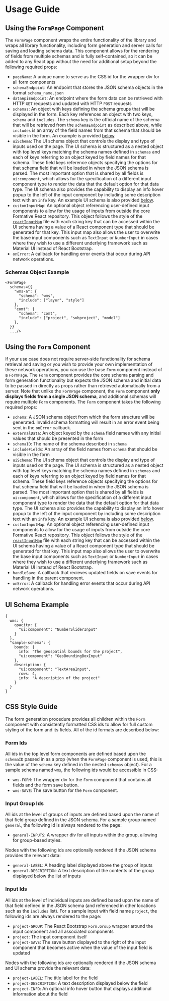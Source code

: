# Usage Guide

## Using the `FormPage` Component
The `FormPage` component wraps the entire functionality of the library and wraps all library functionality,
including form generation and server calls for saving and loading schema data.  This component allows
for the rendering of fields from multiple schemas and is fully self-contained, so it can be added to any
React app without the need for additional setup beyond the following required props:
- `pageName`: A unique name to serve as the CSS id for the wrapper div for all form components
- `schemaEndpoint`: An endpoint that stores the JSON schema objects in the format
`schema_name.json`
- `dataApiEndpoint`: An endpoint where the form data can be retrieved with HTTP `GET` requests and
updated with HTTP `POST` requests
- `schemas`: An object with keys defining the schema groups that will be displayed in the form.  Each key
references an object with two keys, `schema` and `includes`.  The `schema` key is the official name of the
schema that will be retrieved from the `schemaEndpoint` as described above, while `includes` is an array of
the field names from that schema that should be visible in the form.  An example is provided
[below](#schemas-object-example).
- `uiSchema`: The UI schema object that controls the display and type of inputs used on the page.  The UI
schema is structured as a nested object with top level keys matching the schema names defined in `schemas`
and each of keys referring to an object keyed by field names for that schema.  These field keys reference
objects specifying the options for that schema field that will be loaded in when the JSON schema is parsed.
The most important option that is shared by all fields is `ui:component`, which allows for the
specification of a different input component type to render the data that the default option for that data
type.  The UI schema also provides the capability to display an info hover popup to the left of the input
component by including some description text with an `info` key.  An example UI schema is also provided
[below](#ui-schema-example).
- `customInputMap`: An optional object referencing user-defined input components to allow for the usage of
inputs from outside the core Formative React repository.  This object follows the style of the
[`reactInputMap`](src/inputMaps/reactInputMap.js) file with each string key that can be accessed within the
UI schema having a value of a React component type that should be generated for that key.  This input map
also allows the user to overwrite the base input components such as `TextInput` or `NumberInput` in cases
where they wish to use a different underlying framework such as Material UI instead of React Bootstrap.
- `onError`: A callback for handling error events that occur during API network operations.

### Schemas Object Example
```
<FormPage
  schemas={{
    "wms-a": {
      "schema": "wms",
      "include": ["layer", "style"]
    },
    "comt": {
      "schema": "comt",
      "include": ["project", "subproject", "model"]
    },
  }}
  .../>
```


## Using the `Form` Component
If your use case does not require server-side functionality for schema retrieval and saving or you wish to
provide your own implementation of these network operations, you can use the base `Form` component instead
of a `FormPage`.  The `Form` component provides the core schema parsing and form generation functionality
but expects the JSON schema and initial data to be passed in directly as props rather than retrieved
automatically from a server.  Note that unlike the `FormPage` component, the `Form` component **only
displays fields from a single JSON schema**, and additional schemas will require multiple `Form`
components. The `Form` component takes the following required props:
- `schema`: A JSON schema object from which the form structure will be generated.  Invalid schema formatting
will result in an error event being sent in the `onError` callback.
- `externalData`: An object keyed by the `schema` field names with any initial values that should be
presented in the form
- `schemaID`: The name of the schema described in `schema`
- `includeFields`: An array of the field names from `schema` that should be visible in the form
- `uiSchema`: The UI schema object that controls the display and type of inputs used on the page.  The UI
schema is structured as a nested object with top level keys matching the schema names defined in `schemas`
and each of keys referring to an object keyed by field names for that schema.  These field keys reference
objects specifying the options for that schema field that will be loaded in when the JSON schema is parsed.
The most important option that is shared by all fields is `ui:component`, which allows for the
specification of a different input component type to render the data that the default option for that data
type.  The UI schema also provides the capability to display an info hover popup to the left of the input
component by including some description text with an `info` key.  An example UI schema is also provided
[below](#ui-schema-example).
- `customInputMap`: An optional object referencing user-defined input components to allow for the usage of
inputs from outside the core Formative React repository.  This object follows the style of the
[`reactInputMap`](src/inputMaps/reactInputMap.js) file with each string key that can be accessed within the
UI schema having a value of a React component type that should be generated for that key.  This input map
also allows the user to overwrite the base input components such as `TextInput` or `NumberInput` in cases
where they wish to use a different underlying framework such as Material UI instead of React Bootstrap.
- `handleSave`: A callback that recieves updated fields on save events for handling in the parent component.
- `onError`: A callback for handling error events that occur during API network operations.


## UI Schema Example
```
{
  wms: {
    opacity: {
      "ui:component": "NumberSliderInput"
    }
  },
  "sample-schema": {
    bounds: {
      info: "The geospatial bounds for the project",
      "ui:component": "GeoBoundingBoxInput"
    },
    description: {
      "ui:component": "TextAreaInput",
      rows: 4,
      info: "A description of the project"
    }
  }
}
```


## CSS Style Guide
The form generation procedure provides all children within the `Form` component with consistently formatted
CSS ids to allow for full custom styling of the form and its fields.  All of the id formats are described
below:

### Form Ids
All ids in the top level form components are defined based upon the `schemaID` passed in as a prop (when
the `FormPage` component is used, this is the value of the `schema` key defined in the nested `schemas`
object).  For a sample schema named `wms`, the following ids would be accessible in CSS:
- `wms-FORM`: The wrapper div for the `Form` component that contains all fields and the form save button.
- `wms-SAVE`: The save button for the `Form` component.

### Input Group Ids
All ids at the level of groups of inputs are defined based upon the name of that field group defined in the
JSON schema.  For a sample group named `general`, the following id is always rendered to the page:
- `general-INPUTS`: A wrapper div for all inputs within the group, allowing for group-based styles.

Nodes with the following ids are optionally rendered if the JSON schema provides the relevant data:
- `general-LABEL`: A heading label displayed above the group of inputs
- `general-DESCRIPTION`: A text description of the contents of the group displayed below the list of inputs

### Input Ids
All ids at the level of individual inputs are defined based upon the name of that field defined in the
JSON schema (and referenced in other locations such as the `includes` list). For a sample input with field
name `project`, the following ids are always rendered to the page:
- `project-GROUP`: The React Bootstrap `Form.Group` wrapper around the input component and all associated
components
- `project`: The input component itself
- `project-SAVE`: The save button displayed to the right of the input component that becomes active when
the value of the input field is updated

Nodes with the following ids are optionally rendered if the JSON schema and UI schema provide the relevant
data:
- `project-LABEL`: The title label for the field
- `project-DESCRIPTION`: A text description displayed below the field
- `project-INFO`: An optional info hover button that displays additional information about the field

